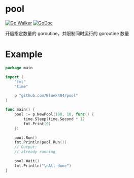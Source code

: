 # pool

[![Go Walker](https://img.shields.io/badge/Go%20Walker-API%20Documentation-green.svg?style=flat)](https://gowalker.org/github.com/Bluek404/pool)
[![GoDoc](https://img.shields.io/badge/GoDoc-API%20Documentation-blue.svg?style=flat)](http://godoc.org/github.com/Bluek404/pool)

开启指定数量的 goroutine，并限制同时运行的 goroutine 数量

# Example

```go
package main

import (
	"fmt"
	"time"

	p "github.com/Bluek404/pool"
)

func main() {
	pool := p.NewPool(100, 10, func() {
		time.Sleep(time.Second * 1)
		fmt.Print(0)
	})

	pool.Run()
	fmt.Println(pool.Run())
	// Output:
	// already running

	pool.Wait()
	fmt.Println("\nAll done")
}
```